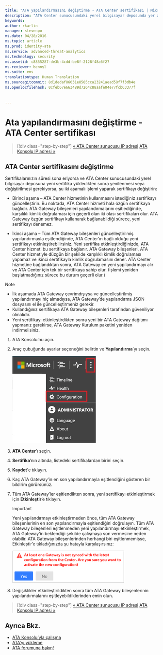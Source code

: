 ```yaml
---
title: "ATA yapılandırmasını değiştirme - ATA Center sertifikası | Microsoft Advanced Threat Analytics"
description: "ATA Center sunucusundaki yerel bilgisayar deposunda yer alan sertifikayı yenileme veya değiştirmeye yönelik iki aşamalı işlem açıklanır."
keywords: 
author: rkarlin
manager: stevenpo
ms.date: 04/28/2016
ms.topic: article
ms.prod: identity-ata
ms.service: advanced-threat-analytics
ms.technology: security
ms.assetid: c8855287-de3b-4cdd-be8f-2128f48a6f27
ms.reviewer: bennyl
ms.suite: ems
translationtype: Human Translation
ms.sourcegitcommit: 8d1dedaf86031e8585cca23241aead58f7f3db4e
ms.openlocfilehash: 0cfeb67e663489d7264c88aafe04e77fcb63377f


---
```


# Ata yapılandırmasını değiştirme - ATA Center sertifikası

>[!div class="step-by-step"]
[« ATA Center sunucusu IP adresi](modifying-ata-config-centerip.md)
[ATA Konsolu IP adresi »](modifying-ata-config-consoleip.md)

## ATA Center sertifikasını değiştirme
Sertifikalarınızın süresi sona eriyorsa ve ATA Center sunucusundaki yerel bilgisayar deposuna yeni sertifika yükledikten sonra yenilenmesi veya değiştirilmesi gerekiyorsa, şu iki aşamalı işlemi yaparak sertifikayı değiştirin:

-   Birinci aşama – ATA Center hizmetinin kullanmasını istediğiniz sertifikayı güncelleştirin. Bu noktada, ATA Center hizmeti hala özgün sertifikaya bağlıdır. ATA Gateway bileşenleri yapılandırmalarını eşitlediğinde, karşılıklı kimlik doğrulaması için geçerli olan iki olası sertifikaları olur. ATA Gateway özgün sertifikayı kullanarak bağlanabildiği sürece, yeni sertifikayı denemez.

-   İkinci aşama – Tüm ATA Gateway bileşenleri güncelleştirilmiş yapılandırmayla eşitlendiğinde, ATA Center’ın bağlı olduğu yeni sertifikayı etkinleştirebilirsiniz. Yeni sertifika etkinleştirdiğinizde, ATA Center hizmeti bu sertifikaya bağlanır. ATA Gateway bileşenleri, ATA Center hizmetiyle düzgün bir şekilde karşılıklı kimlik doğrulaması yapamaz ve ikinci sertifikayla kimlik doğrulamasını dener. ATA Center hizmetine bağlandıktan sonra, ATA Gateway en yeni yapılandırmayı alır ve ATA Center için tek bir sertifikaya sahip olur. (İşlemi yeniden başlatmadığınız sürece bu durum geçerli olur.)

> [!NOTE]
> -   İlk aşamada ATA Gateway çevrimdışıysa ve güncelleştirilmiş yapılandırmayı hiç almadıysa, ATA Gateway’de yapılandırma JSON dosyasını el ile güncelleştirmeniz gerekir.
> -   Kullandığınız sertifikaya ATA Gateway bileşenleri tarafından güveniliyor olmalıdır.
> -   Yeni sertifikayı etkinleştirdikten sonra yeni bir ATA Gateway dağıtımı yapmanız gerekirse, ATA Gateway Kurulum paketini yeniden indirmelisiniz.

1.  ATA Konsolu’nu açın.

2.  Araç çubuğunda ayarlar seçeneğini belirtin ve **Yapılandırma**’yı seçin.

    ![ATA yapılandırma ayarları simgesi](media/ATA-config-icon.JPG)

3.  **ATA Center**’ı seçin.

4.  **Sertifika**’nın altında, listedeki sertifikalardan birini seçin.

5.  **Kaydet**'e tıklayın.

6.  Kaç ATA Gateway’in en son yapılandırmayla eşitlendiğini gösteren bir bildirim görürsünüz.

7.  Tüm ATA Gateway’ler eşitlendikten sonra, yeni sertifikayı etkinleştirmek için **Etkinleştir**’e tıklayın.
    >[!IMPORTANT]
    >Yeni yapılandırmayı etkinleştirmeden önce, tüm ATA Gateway bileşenlerinin en son yapılandırmayla eşitlendiğini doğrulayın. Tüm ATA Gateway bileşenleri eşitlenmeden yeni yapılandırmayı etkinleştirmek, ATA Gateway’in beklendiği şekilde çalışmaya son vermesine neden olabilir. ATA Gateway bileşenlerinden herhangi biri eşitlenmemişse, Etkinleştir’e tıkladığınızda şu hatayla karşılaşırsınız:
    >
    >    ![ATA Gateway eşitleme hatası](media/ataGW-not-synced.png)

8.  Değişiklikler etkinleştirildikten sonra tüm ATA Gateway bileşenlerinin yapılandırmalarını eşitleyebildiklerinden emin olun.

>[!div class="step-by-step"]
[« ATA Center sunucusu IP adresi](modifying-ata-config-centerip.md)
[ATA Konsolu IP adresi »](modifying-ata-config-consoleip.md)

## Ayrıca Bkz.
- [ATA Konsolu’yla çalışma](working-with-ata-console.md)
- [ATA’yı yükleme](install-ata.md)
- [ATA forumuna bakın!](https://social.technet.microsoft.com/Forums/security/home?forum=mata)



<!--HONumber=Jun16_HO4-->



